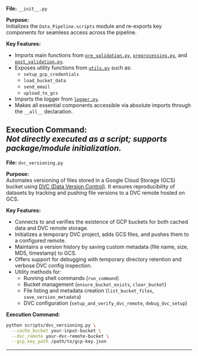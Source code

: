 **File:** `__init__.py`

**Purpose:**  
Initializes the `Data_Pipeline.scripts` module and re-exports key components for seamless access across the pipeline.

**Key Features:**
- Imports main functions from [`pre_validation.py`](./pre_validation.py), [`preprocessing.py`](./preprocessing.py), and [`post_validation.py`](./post_validation.py).
- Exposes utility functions from [`utils.py`](./utils.py) such as:
  - `setup_gcp_credentials`
  - `load_bucket_data`
  - `send_email`
  - `upload_to_gcs`
- Imports the logger from [`logger.py`](./logger.py).
- Makes all essential components accessible via absolute imports through the `__all__` declaration.

**Execution Command:**  
_Not directly executed as a script; supports package/module initialization._
---


**File:** `dvc_versioning.py`  

**Purpose:**  
Automates versioning of files stored in a Google Cloud Storage (GCS) bucket using [DVC (Data Version Control)](https://dvc.org/). It ensures reproducibility of datasets by tracking and pushing file versions to a DVC remote hosted on GCS.

**Key Features:**
- Connects to and verifies the existence of GCP buckets for both cached data and DVC remote storage.
- Initializes a temporary DVC project, adds GCS files, and pushes them to a configured remote.
- Maintains a version history by saving custom metadata (file name, size, MD5, timestamp) to GCS.
- Offers support for debugging with temporary directory retention and verbose DVC config inspection.
- Utility methods for:
  - Running shell commands (`run_command`)
  - Bucket management (`ensure_bucket_exists`, `clear_bucket`)
  - File listing and metadata creation (`list_bucket_files`, `save_version_metadata`)
  - DVC configuration (`setup_and_verify_dvc_remote`, `debug_dvc_setup`)

**Execution Command:**  
```bash
python scripts/dvc_versioning.py \
  --cache_bucket your-input-bucket \
  --dvc_remote your-dvc-remote-bucket \
  --gcp_key_path /path/to/gcp-key.json
```
---

